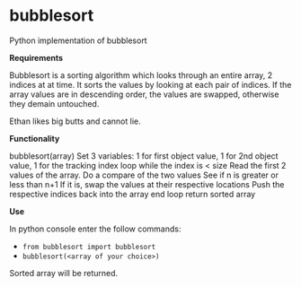 # bubblesort
Python implementation of bubblesort

**Requirements**

Bubblesort is a sorting algorithm which looks through an entire array, 2 indices at at time. It sorts the values by looking at each pair of indices. If the array values are in descending order, the values are swapped, otherwise they demain untouched.  

Ethan likes big butts and cannot lie.

**Functionality**

bubblesort(array)
    Set 3 variables: 1 for first object value, 1 for 2nd object value, 1 for the tracking index
    loop while the index is < size
        Read the first 2 values of the array. 
        Do a compare of the two values
        See if n is greater or less than n+1
        If it is, swap the values at their respective locations
        Push the respective indices back into the array
    end loop
    return sorted array
    

**Use**

In python console enter the follow commands:

  * `from bubblesort import bubblesort`
  * `bubblesort(<array of your choice>)`

Sorted array will be returned.


